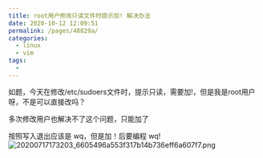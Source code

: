 ```yaml
---
title: root用户修改只读文件时提示加! 解决办法
date: 2020-10-12 12:09:51
permalink: /pages/48829a/
categories:
  - linux
  - vim
tags:
  - 
---
```

<!--
 * @Author: 中箭的吴起
 * @Date: 2020-07-17 17:31:42
 * @LastEditTime: 2020-07-17 17:32:02
 * @LastEditors: 中箭的吴起
 * @Description: 
 * @FilePath: \科技文章c:\Users\admin\OneDrive\studybook\linux\vim\root用户修改只读文件时提示加! 解决办法.md
 * @日行一善，每日一码
--> 
如题，今天在修改/etc/sudoers文件时，提示只读，需要加!，但是我是root用户呀，不是可以直接改吗？

多次修改用户也解决不了这个问题，只能加了

按照写入退出应该是 wq，但是加！后要编程 wq!
![20200717173203_6605496a553f317b14b736eff6a607f7.png](https://images-1255533533.cos.ap-shanghai.myqcloud.com/20200717173203_6605496a553f317b14b736eff6a607f7.png)